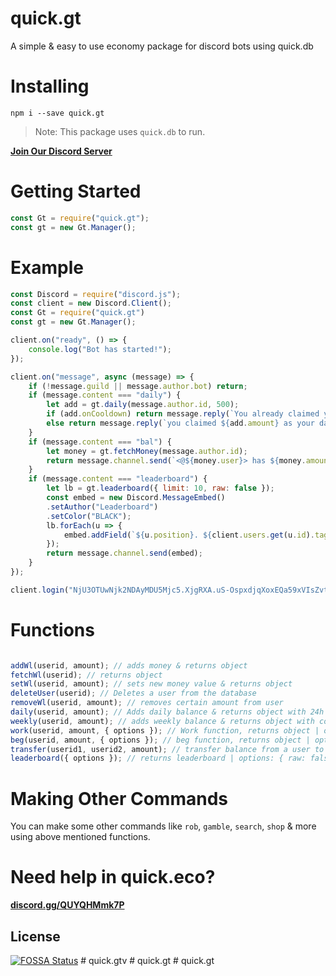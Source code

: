 # quick.gt
A simple & easy to use economy package for discord bots using quick.db

# Installing
`npm i --save quick.gt`

> Note: This package uses `quick.db` to run.

**[Join Our Discord Server](https://discord.gg/QUYQHMmk7P)**

# Getting Started

```js
const Gt = require("quick.gt");
const gt = new Gt.Manager();
```

# Example

```js
const Discord = require("discord.js");
const client = new Discord.Client();
const Gt = require("quick.gt")
const gt = new Gt.Manager();

client.on("ready", () => {
    console.log("Bot has started!");
});

client.on("message", async (message) => {
    if (!message.guild || message.author.bot) return;
    if (message.content === "daily") {
        let add = gt.daily(message.author.id, 500);
        if (add.onCooldown) return message.reply(`You already claimed your daily coins. Come back after ${add.time.days} days, ${add.time.hours} hours, ${add.time.minutes} minutes & ${add.time.seconds} seconds.`);
        else return message.reply(`you claimed ${add.amount} as your daily coins and now you have total ${add.after} coins.`);
    }
    if (message.content === "bal") {
        let money = gt.fetchMoney(message.author.id);
        return message.channel.send(`<@${money.user}> has ${money.amount} coins.`);
    }
    if (message.content === "leaderboard") {
        let lb = gt.leaderboard({ limit: 10, raw: false });
        const embed = new Discord.MessageEmbed()
        .setAuthor("Leaderboard")
        .setColor("BLACK");
        lb.forEach(u => {
            embed.addField(`${u.position}. ${client.users.get(u.id).tag}`, `Money: ${u.money} 💸`);
        });
        return message.channel.send(embed);
    }
});

client.login("NjU3OTUwNjk2NDAyMDU5Mjc5.XjgRXA.uS-OspxdjqXoxEQa59xVIsZvt5g");

```

# Functions

```js

addWl(userid, amount); // adds money & returns object
fetchWl(userid); // returns object
setWl(userid, amount); // sets new money value & returns object
deleteUser(userid); // Deletes a user from the database
removeWl(userid, amount); // removes certain amount from user
daily(userid, amount); // Adds daily balance & returns object with 24h cooldown
weekly(userid, amount); // adds weekly balance & returns object with cooldown
work(userid, amount, { options }); // Work function, returns object | options: { cooldown: time_in_ms, jobs: ["job name", "another job"] }
beg(userid, amount, { options }); // beg function, returns object | options: { canLose: false, cooldown: time_in_ms } | [ can be used in "search" command ]
transfer(userid1, userid2, amount); // transfer balance from a user to another, returns object | [ Can be used in "rob" command ]
leaderboard({ options }); // returns leaderboard | options: { raw: false, limit: 10 }

```

# Making Other Commands
You can make some other commands like `rob`, `gamble`, `search`, `shop` & more using above mentioned functions.

# Need help in quick.eco?
**[discord.gg/QUYQHMmk7P](https://discord.gg/QUYQHMmk7P)**


## License
[![FOSSA Status](https://app.fossa.io/api/projects/git%2Bgithub.com%2FINEX07%2Fquick.eco.svg?type=large)](https://app.fossa.io/projects/git%2Bgithub.com%2FINEX07%2Fquick.eco?ref=badge_large)
#   q u i c k . g t v  
 #   q u i c k . g t  
 #   q u i c k . g t  
 